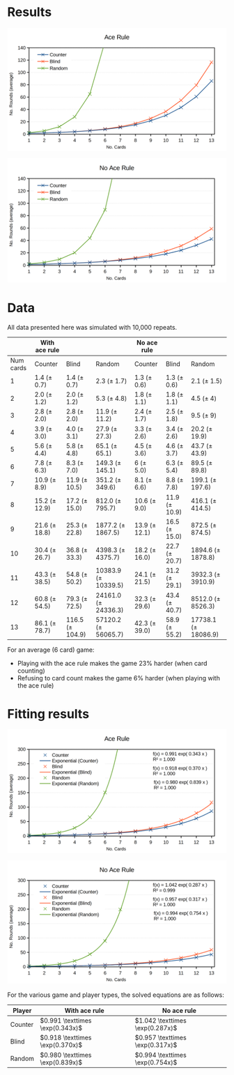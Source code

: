 # Results

![With ace rule](./Graphs/zoomed_ace.png)

![No ace rule](./Graphs/zoomed_no_ace.png)


# Data

All data presented here was simulated with 10,000 repeats.

|  | With ace rule |  |  | No ace rule |  |  |
| ----- | ----- | ----- | ----- | ----- | ----- | ----- |
| Num cards | Counter | Blind | Random | Counter | Blind | Random |
1|1.4 (± 0.7)|1.4 (± 0.7)|2.3 (± 1.7)|1.3 (± 0.6)|1.3 (± 0.6)|2.1 (± 1.5)
2|2.0 (± 1.2)|2.0 (± 1.2)|5.3 (± 4.8)|1.8 (± 1.1)|1.8 (± 1.1)|4.5 (± 4)
3|2.8 (± 2.0)|2.8 (± 2.0)|11.9 (± 11.2)|2.4 (± 1.7)|2.5 (± 1.8)|9.5 (± 9)
4|3.9 (± 3.0)|4.0 (± 3.1)|27.9 (± 27.3)|3.3 (± 2.6)|3.4 (± 2.6)|20.2 (± 19.9)
5|5.6 (± 4.4)|5.8 (± 4.8)|65.1 (± 65.1)|4.5 (± 3.6)|4.6 (± 3.7)|43.7 (± 43.9)
6|7.8 (± 6.3)|8.3 (± 7.0)|149.3 (± 145.1)|6 (± 5.0)|6.3 (± 5.4)|89.5 (± 89.8)
7|10.9 (± 8.9)|11.9 (± 10.5)|351.2 (± 349.6)|8.1 (± 6.6)|8.8 (± 7.8)|199.1 (± 197.6)
8|15.2 (± 12.9)|17.2 (± 15.0)|812.0 (± 795.7)|10.6 (± 9.0)|11.9 (± 10.9)|416.1 (± 414.5)
9|21.6 (± 18.8)|25.3 (± 22.8)|1877.2 (± 1867.5)|13.9 (± 12.1)|16.5 (± 15.0)|872.5 (± 874.5)
10|30.4 (± 26.7)|36.8 (± 33.3)|4398.3 (± 4375.7)|18.2 (± 16.0)|22.7 (± 20.7)|1894.6 (± 1878.8)
11|43.3 (± 38.5)|54.8 (± 50.2)|10383.9 (± 10339.5)|24.1 (± 21.5)|31.2 (± 29.1)|3932.3 (± 3910.9)
12|60.8 (± 54.5)|79.3 (± 72.5)|24161.0 (± 24336.3)|32.3 (± 29.6)|43.4 (± 40.7)|8512.0 (± 8526.3)
13|86.1 (± 78.7)|116.5 (± 104.9)|57120.2 (± 56065.7)|42.3 (± 39.0)|58.9 (± 55.2)|17738.1 (± 18086.9)

For an average (6 card) game:
 - Playing with the ace rule makes the game 23% harder (when card counting)
 - Refusing to card count makes the game 6% harder (when playing with the ace rule)

# Fitting results

![With ace rule](./Graphs/fitted_ace.png)

![No ace rule](./Graphs/fitted_no_ace.png)

For the various game and player types, the solved equations are as follows:

| Player | With ace rule | No ace rule |
| ------ | ------------- | ----------- |
| Counter | $0.991 \texttimes \exp(0.343x)$ | $1.042 \texttimes \exp(0.287x)$
| Blind  | $0.918 \texttimes \exp(0.370x)$ | $0.957 \texttimes \exp(0.317x)$
| Random | $0.980 \texttimes \exp(0.839x)$ | $0.994 \texttimes \exp(0.754x)$